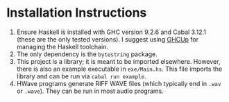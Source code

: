 # Installation Instructions
1. Ensure Haskell is installed with GHC version 9.2.6 and Cabal 3.12.1 (these
   are the only tested versions). I suggest using
   [GHCUp](https://www.haskell.org/ghcup/) for managing the Haskell toolchain.
2. The only dependency is the `bytestring` package.
3. This project is a library; it is meant to be imported elsewhere. However,
   there is also an example executable in `exe/Main.hs`. This file imports the
   library and can be run via `cabal run example`.
4. HWave programs generate RIFF WAVE files (which typically end in `.wav` or
   `.wave`). They can be run in most audio programs.
